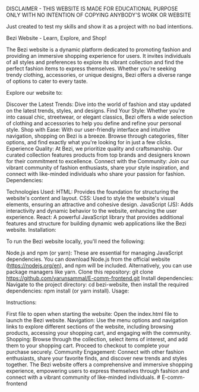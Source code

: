 DISCLAIMER - THIS WEBSITE IS MADE FOR EDUCATIONAL PURPOSE ONLY WITH NO INTENTION OF COPYING ANYBODY'S WORK OR WEBSITE

Just created to test my skills and show it as a project with no bad intentions. 

Bezi Website - Learn, Explore, and Shop!

The Bezi website is a dynamic platform dedicated to promoting fashion and providing an immersive shopping experience for users. It invites individuals of all styles and preferences to explore its vibrant collection and find the perfect fashion items to express themselves. Whether you're seeking trendy clothing, accessories, or unique designs, Bezi offers a diverse range of options to cater to every taste.

Explore our website to:

Discover the Latest Trends: Dive into the world of fashion and stay updated on the latest trends, styles, and designs.
Find Your Style: Whether you're into casual chic, streetwear, or elegant classics, Bezi offers a wide selection of clothing and accessories to help you define and refine your personal style.
Shop with Ease: With our user-friendly interface and intuitive navigation, shopping on Bezi is a breeze. Browse through categories, filter options, and find exactly what you're looking for in just a few clicks.
Experience Quality: At Bezi, we prioritize quality and craftsmanship. Our curated collection features products from top brands and designers known for their commitment to excellence.
Connect with the Community: Join our vibrant community of fashion enthusiasts, share your style inspiration, and connect with like-minded individuals who share your passion for fashion.
Dependencies:

Technologies Used:
HTML: Provides the foundation for structuring the website's content and layout.
CSS: Used to style the website's visual elements, ensuring an attractive and cohesive design.
JavaScript (JS): Adds interactivity and dynamic behavior to the website, enhancing the user experience.
React: A powerful JavaScript library that provides additional features and structure for building dynamic web applications like the Bezi website.
Installation:

To run the Bezi website locally, you'll need the following:

Node.js and npm (or yarn): These are essential for managing JavaScript dependencies. You can download Node.js from the official website (https://nodejs.org/en), and npm will be included. Alternatively, you can use package managers like yarn.
Clone this repository: git clone https://github.com/varunsammal/E-comm-frontend.git
Install dependencies: Navigate to the project directory: cd bezi-website, then install the required dependencies: npm install (or yarn install).
Usage:

Instructions:

First file to open when starting the website: Open the index.html file to launch the Bezi website.
Navigation: Use the menu options and navigation links to explore different sections of the website, including browsing products, accessing your shopping cart, and engaging with the community.
Shopping: Browse through the collection, select items of interest, and add them to your shopping cart. Proceed to checkout to complete your purchase securely.
Community Engagement: Connect with other fashion enthusiasts, share your favorite finds, and discover new trends and styles together.
The Bezi website offers a comprehensive and immersive shopping experience, empowering users to express themselves through fashion and connect with a vibrant community of like-minded individuals.
#   E - c o m m - f r o n t e n d 
 
 
